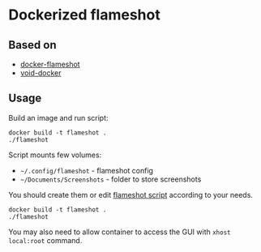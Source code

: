 # Dockerized flameshot

## Based on

* [docker-flameshot](https://github.com/ManuelLR/docker-flameshot)
* [void-docker](https://github.com/void-linux/void-docker)

## Usage

Build an image and run script:

```
docker build -t flameshot .
./flameshot
```

Script mounts few volumes:

* `~/.config/flameshot` - flameshot config
* `~/Documents/Screenshots` - folder to store screenshots

You should create them or edit [flameshot script](./flameshot) according to your needs.

```
docker build -t flameshot .
./flameshot
```

You may also need to allow container to access the GUI with `xhost local:root` command.

